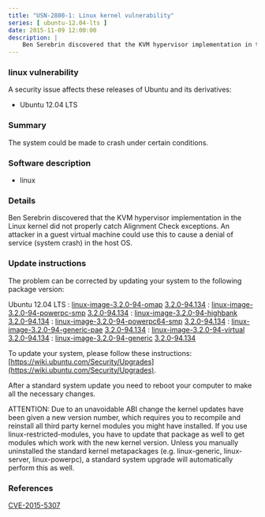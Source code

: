 ```yaml
---
title: "USN-2800-1: Linux kernel vulnerability"
series: [ ubuntu-12.04-lts ]
date: 2015-11-09 12:00:00
description: |
    Ben Serebrin discovered that the KVM hypervisor implementation in the Linux kernel did not properly catch Alignment Check exceptions. An attacker in a guest virtual machine could use this to cause a denial of service (system crash) in the host OS. 
--- 
```

 
### linux vulnerability

A security issue affects these releases of Ubuntu and its derivatives:

* Ubuntu 12.04 LTS

### Summary

The system could be made to crash under certain conditions. 

### Software description

* linux 

### Details

Ben Serebrin discovered that the KVM hypervisor implementation in the Linux kernel did not properly catch Alignment Check exceptions. An attacker in a guest virtual machine could use this to cause a denial of service (system crash) in the host OS. 

### Update instructions

The problem can be corrected by updating your system to the following package version:

Ubuntu 12.04 LTS
 : [linux-image-3.2.0-94-omap](https://launchpad.net/ubuntu/+source/linux) <span> [3.2.0-94.134](https://launchpad.net/ubuntu/+source/linux/3.2.0-94.134) </span> 
 : [linux-image-3.2.0-94-powerpc-smp](https://launchpad.net/ubuntu/+source/linux) <span> [3.2.0-94.134](https://launchpad.net/ubuntu/+source/linux/3.2.0-94.134) </span> 
 : [linux-image-3.2.0-94-highbank](https://launchpad.net/ubuntu/+source/linux) <span> [3.2.0-94.134](https://launchpad.net/ubuntu/+source/linux/3.2.0-94.134) </span> 
 : [linux-image-3.2.0-94-powerpc64-smp](https://launchpad.net/ubuntu/+source/linux) <span> [3.2.0-94.134](https://launchpad.net/ubuntu/+source/linux/3.2.0-94.134) </span> 
 : [linux-image-3.2.0-94-generic-pae](https://launchpad.net/ubuntu/+source/linux) <span> [3.2.0-94.134](https://launchpad.net/ubuntu/+source/linux/3.2.0-94.134) </span> 
 : [linux-image-3.2.0-94-virtual](https://launchpad.net/ubuntu/+source/linux) <span> [3.2.0-94.134](https://launchpad.net/ubuntu/+source/linux/3.2.0-94.134) </span> 
 : [linux-image-3.2.0-94-generic](https://launchpad.net/ubuntu/+source/linux) <span> [3.2.0-94.134](https://launchpad.net/ubuntu/+source/linux/3.2.0-94.134) </span> 

To update your system, please follow these instructions: [https://wiki.ubuntu.com/Security/Upgrades](https://wiki.ubuntu.com/Security/Upgrades).

After a standard system update you need to reboot your computer to make all the necessary changes.

ATTENTION: Due to an unavoidable ABI change the kernel updates have been given a new version number, which requires you to recompile and reinstall all third party kernel modules you might have installed. If you use linux-restricted-modules, you have to update that package as well to get modules which work with the new kernel version. Unless you manually uninstalled the standard kernel metapackages (e.g. linux-generic, linux-server, linux-powerpc), a standard system upgrade will automatically perform this as well. 

### References

 [CVE-2015-5307](http://people.ubuntu.com/~ubuntu-security/cve/CVE-2015-5307)
 
